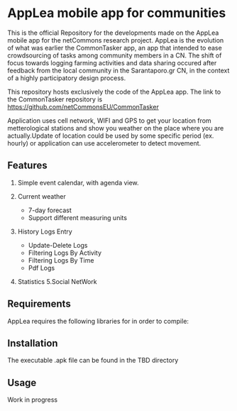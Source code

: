 # AppLea mobile app for communities

This is the official Repository for the developments made on the AppLea mobile app for the netCommons research project. 
AppLea is the evolution of what was earlier the CommonTasker app, an app that intended to ease crowdsourcing of tasks among community members in a CN. The shift of focus towards logging farming activities and data sharing occured after feedback from the local community in the Sarantaporo.gr CN, in the context of a highly participatory design process.

This repository hosts exclusively the code of the AppLea app. The link to the CommonTasker repository is https://github.com/netCommonsEU/CommonTasker

Application uses cell network, WIFI and GPS to get your location from metterological stations and show you weather on the place where you are actually.Update of location could be used by some specific period (ex. hourly) or application can use accelerometer to detect movement.

## Features

1. Simple event calendar, with agenda view.

2. Current weather
   * 7-day forecast
   * Support different measuring units 
   
   
3. History Logs Entry
   * Update-Delete Logs
   * Filtering Logs By Activity
   * Filtering Logs By Time
   * Pdf Logs
4. Statistics
5.Social NetWork
   

## Requirements

AppLea requires the following libraries for in order to compile:

## Installation

The executable .apk file can be found in the TBD directory 

## Usage

Work in progress

